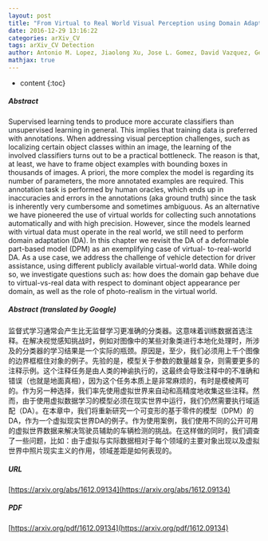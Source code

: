 ```yaml
---
layout: post
title: "From Virtual to Real World Visual Perception using Domain Adaptation -- The DPM as Example"
date: 2016-12-29 13:16:22
categories: arXiv_CV
tags: arXiv_CV Detection
author: Antonio M. Lopez, Jiaolong Xu, Jose L. Gomez, David Vazquez, German Ros
mathjax: true
---
```


* content
{:toc}

##### Abstract
Supervised learning tends to produce more accurate classifiers than unsupervised learning in general. This implies that training data is preferred with annotations. When addressing visual perception challenges, such as localizing certain object classes within an image, the learning of the involved classifiers turns out to be a practical bottleneck. The reason is that, at least, we have to frame object examples with bounding boxes in thousands of images. A priori, the more complex the model is regarding its number of parameters, the more annotated examples are required. This annotation task is performed by human oracles, which ends up in inaccuracies and errors in the annotations (aka ground truth) since the task is inherently very cumbersome and sometimes ambiguous. As an alternative we have pioneered the use of virtual worlds for collecting such annotations automatically and with high precision. However, since the models learned with virtual data must operate in the real world, we still need to perform domain adaptation (DA). In this chapter we revisit the DA of a deformable part-based model (DPM) as an exemplifying case of virtual- to-real-world DA. As a use case, we address the challenge of vehicle detection for driver assistance, using different publicly available virtual-world data. While doing so, we investigate questions such as: how does the domain gap behave due to virtual-vs-real data with respect to dominant object appearance per domain, as well as the role of photo-realism in the virtual world.

##### Abstract (translated by Google)
监督式学习通常会产生比无监督学习更准确的分类器。这意味着训练数据首选注释。在解决视觉感知挑战时，例如对图像中的某些对象类进行本地化处理时，所涉及的分类器的学习结果是一个实际的瓶颈。原因是，至少，我们必须用上千个图像的边界框框住对象的例子。先验的是，模型关于参数的数量越复杂，则需要更多的注释示例。这个注释任务是由人类的神谕执行的，这最终会导致注释中的不准确和错误（也就是地面真相），因为这个任务本质上是非常麻烦的，有时是模棱两可的。作为另一种选择，我们率先使用虚拟世界来自动和高精度地收集这些注释。然而，由于使用虚拟数据学习的模型必须在现实世界中运行，我们仍然需要执行域适配（DA）。在本章中，我们将重新研究一个可变形的基于零件的模型（DPM）的DA，作为一个虚拟现实世界DA的例子。作为使用案例，我们使用不同的公开可用的虚拟世界数据来解决驾驶员辅助的车辆检测的挑战。在这样做的同时，我们调查了一些问题，比如：由于虚拟与实际数据相对于每个领域的主要对象出现以及虚拟世界中照片现实主义的作用，领域差距是如何表现的。

##### URL
[https://arxiv.org/abs/1612.09134](https://arxiv.org/abs/1612.09134)

##### PDF
[https://arxiv.org/pdf/1612.09134](https://arxiv.org/pdf/1612.09134)

